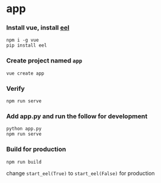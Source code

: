 # app

### Install vue, install [eel](https://github.com/samuelhwilliams/Eel)
```
npm i -g vue
pip install eel
```

### Create project named `app`
```
vue create app
```

### Verify
```
npm run serve
```

### Add app.py and run the follow for development
```
python app.py
npm run serve
```

### Build for production 
```
npm run build
```
change `start_eel(True)` to `start_eel(False)` for production